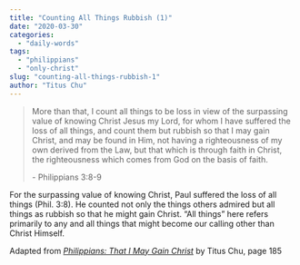 ```yaml
---
title: "Counting All Things Rubbish (1)"
date: "2020-03-30"
categories: 
  - "daily-words"
tags: 
  - "philippians"
  - "only-christ"
slug: "counting-all-things-rubbish-1"
author: "Titus Chu"
---
```


> More than that, I count all things to be loss in view of the surpassing value of knowing Christ Jesus my Lord, for whom I have suffered the loss of all things, and count them but rubbish so that I may gain Christ, and may be found in Him, not having a righteousness of my own derived from the Law, but that which is through faith in Christ, the righteousness which comes from God on the basis of faith.
> 
> \- Philippians 3:8-9

For the surpassing value of knowing Christ, Paul suffered the loss of all things (Phil. 3:8). He counted not only the things others admired but all things as rubbish so that he might gain Christ. “All things” here refers primarily to any and all things that might become our calling other than Christ Himself.

Adapted from _[Philippians: That I May Gain Christ](https://www.asweetsavor.org/book-philippians)_ by Titus Chu, page 185
